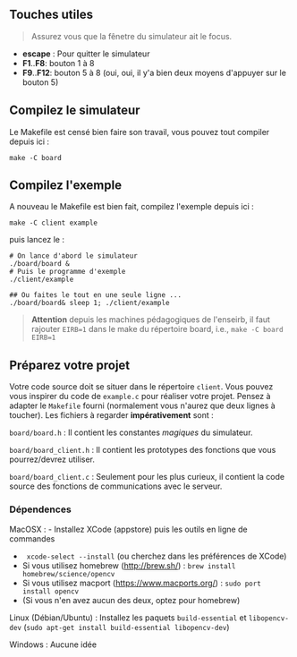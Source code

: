 ## Touches utiles

> Assurez vous que la fênetre du simulateur ait le focus.

- **escape** : Pour quitter le simulateur
- **F1**..**F8**: bouton 1 à 8
- **F9**..**F12**: bouton 5 à 8 (oui, oui, il y'a bien deux moyens d'appuyer sur le bouton 5)

## Compilez le simulateur

Le Makefile est censé bien faire son travail, vous pouvez tout compiler depuis ici :

```
make -C board
```

## Compilez l'exemple

A nouveau le Makefile est bien fait, compilez l'exemple depuis ici :

```
make -C client example
```

puis lancez le :

```
# On lance d'abord le simulateur
./board/board &
# Puis le programme d'exemple
./client/example

## Ou faites le tout en une seule ligne ...
./board/board& sleep 1; ./client/example
```

> **Attention** depuis les machines pédagogiques de l'enseirb, il faut rajouter
> `EIRB=1` dans le make du répertoire board, i.e.,
> `make -C board EIRB=1`

## Préparez votre projet

Votre code source doit se situer dans le répertoire `client`. 
Vous pouvez vous inspirer du code de `example.c` pour réaliser votre projet.
Pensez à adapter le `Makefile` fourni (normalement vous n'aurez que deux lignes à toucher).
Les fichiers à regarder **impérativement** sont :

`board/board.h`
: Il contient les constantes *magiques* du simulateur.

`board/board_client.h`
: Il contient les prototypes des fonctions que vous pourrez/devrez utiliser.

`board/board_client.c`
: Seulement pour les plus curieux, il contient la code source des fonctions de communications avec le serveur.

### Dépendences

MacOSX
: - Installez XCode (appstore) puis les outils en ligne de commandes
  - ` xcode-select --install` (ou cherchez dans les préférences de XCode)
  - Si vous utilisez homebrew (<http://brew.sh/>) : `brew install homebrew/science/opencv`
  - Si vous utilisez macport (<https://www.macports.org/>) : `sudo port install opencv`
  - (Si vous n'en avez aucun des deux, optez pour homebrew)

Linux (Débian/Ubuntu)
: Installez les paquets `build-essential` et `libopencv-dev`  (`sudo apt-get install build-essential libopencv-dev`)

Windows
: Aucune idée
